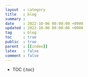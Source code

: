```yaml
---
layout  : category
title   : blog
summary : 
date    : 2022-10-06 00:00:00 +0900
updated : 2022-10-06 00:00:00 +0900
tag     : blog
toc     : true
public  : true
parent  : [[index]]
latex   : false
comment : false
---
```


* TOC
{:toc}